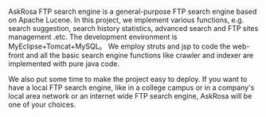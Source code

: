 AskRosa FTP search engine is a general-purpose FTP search engine based on Apache Lucene. In this project, we implement various functions, e.g. search suggestion, search history statistics, advanced search and FTP sites management .etc. The development environment is MyEclipse+Tomcat+MySQL。 We employ struts and jsp to code the web-front and all the basic search engine functions like crawler and indexer are implemented with pure java code.

We also put some time to make the project easy to deploy. If you want to have a local FTP search engine, like in a college campus or in a company's local area network or an internet wide FTP search engine, AskRosa will be one of your choices.